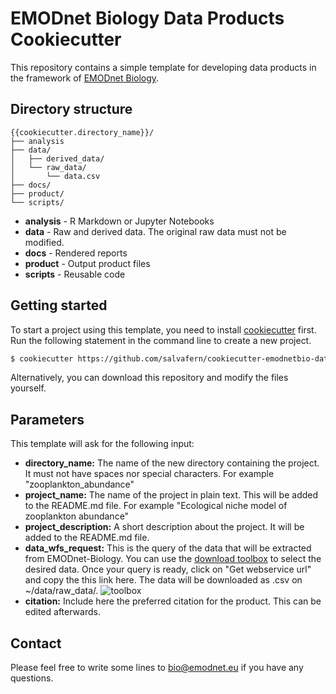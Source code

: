 # EMODnet Biology Data Products Cookiecutter

This repository contains a simple template for developing data products in the framework of [EMODnet Biology](https://www.emodnet-biology.eu/).

## Directory structure

```
{{cookiecutter.directory_name}}/
├── analysis
├── data/
│   ├── derived_data/
│   └── raw_data/
│   	└── data.csv
├── docs/
├── product/
└── scripts/
```

* **analysis** - R Markdown or Jupyter Notebooks
* **data** - Raw and derived data. The original raw data must not be modified.
* **docs** - Rendered reports
* **product** - Output product files
* **scripts** - Reusable code

## Getting started

To start a project using this template, you need to install [cookiecutter](https://github.com/cookiecutter/cookiecutter) first. Run the following statement in the command line to create a new project.

```bash
$ cookiecutter https://github.com/salvafern/cookiecutter-emodnetbio-dataproduct
```

Alternatively, you can download this repository and modify the files yourself.

## Parameters

This template will ask for the following input:

* **directory_name:** The name of the new directory containing the project. It must not have spaces nor special characters. For example "zooplankton_abundance"
* **project_name:** The name of the project in plain text. This will be added to the README.md file. For example "Ecological niche model of zooplankton abundance"
* **project_description:** A short description about the project. It will be added to the README.md file.
* **data_wfs_request:** This is the query of the data that will be extracted from EMODnet-Biology. You can use the [download toolbox](https://www.emodnet-biology.eu/toolbox/en/download/occurrence/explore) to select the desired data. Once your query is ready, click on "Get webservice url" and copy the this link here. The data will be downloaded as .csv on ~/data/raw_data/. ![toolbox](https://github.com/salvafern/cookiecutter-emodnetbio-dataproduct/blob/master/toolbox_screenshot.png)
* **citation:** Include here the preferred citation for the product. This can be edited afterwards.

## Contact
Please feel free to write some lines to [bio@emodnet.eu](mailto:bio@emodnet.eu) if you have any questions.
